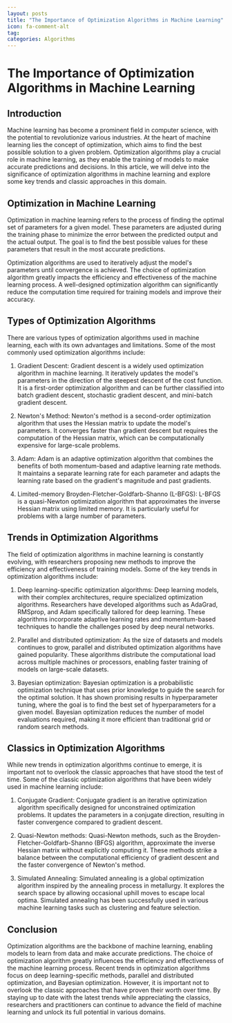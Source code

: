 ```yaml
---
layout: posts
title: "The Importance of Optimization Algorithms in Machine Learning"
icon: fa-comment-alt
tag:      
categories: Algorithms
---
```



# The Importance of Optimization Algorithms in Machine Learning

## Introduction

Machine learning has become a prominent field in computer science, with the potential to revolutionize various industries. At the heart of machine learning lies the concept of optimization, which aims to find the best possible solution to a given problem. Optimization algorithms play a crucial role in machine learning, as they enable the training of models to make accurate predictions and decisions. In this article, we will delve into the significance of optimization algorithms in machine learning and explore some key trends and classic approaches in this domain.

## Optimization in Machine Learning

Optimization in machine learning refers to the process of finding the optimal set of parameters for a given model. These parameters are adjusted during the training phase to minimize the error between the predicted output and the actual output. The goal is to find the best possible values for these parameters that result in the most accurate predictions.

Optimization algorithms are used to iteratively adjust the model's parameters until convergence is achieved. The choice of optimization algorithm greatly impacts the efficiency and effectiveness of the machine learning process. A well-designed optimization algorithm can significantly reduce the computation time required for training models and improve their accuracy.

## Types of Optimization Algorithms

There are various types of optimization algorithms used in machine learning, each with its own advantages and limitations. Some of the most commonly used optimization algorithms include:

1. Gradient Descent: Gradient descent is a widely used optimization algorithm in machine learning. It iteratively updates the model's parameters in the direction of the steepest descent of the cost function. It is a first-order optimization algorithm and can be further classified into batch gradient descent, stochastic gradient descent, and mini-batch gradient descent.

2. Newton's Method: Newton's method is a second-order optimization algorithm that uses the Hessian matrix to update the model's parameters. It converges faster than gradient descent but requires the computation of the Hessian matrix, which can be computationally expensive for large-scale problems.

3. Adam: Adam is an adaptive optimization algorithm that combines the benefits of both momentum-based and adaptive learning rate methods. It maintains a separate learning rate for each parameter and adapts the learning rate based on the gradient's magnitude and past gradients.

4. Limited-memory Broyden-Fletcher-Goldfarb-Shanno (L-BFGS): L-BFGS is a quasi-Newton optimization algorithm that approximates the inverse Hessian matrix using limited memory. It is particularly useful for problems with a large number of parameters.

## Trends in Optimization Algorithms

The field of optimization algorithms in machine learning is constantly evolving, with researchers proposing new methods to improve the efficiency and effectiveness of training models. Some of the key trends in optimization algorithms include:

1. Deep learning-specific optimization algorithms: Deep learning models, with their complex architectures, require specialized optimization algorithms. Researchers have developed algorithms such as AdaGrad, RMSprop, and Adam specifically tailored for deep learning. These algorithms incorporate adaptive learning rates and momentum-based techniques to handle the challenges posed by deep neural networks.

2. Parallel and distributed optimization: As the size of datasets and models continues to grow, parallel and distributed optimization algorithms have gained popularity. These algorithms distribute the computational load across multiple machines or processors, enabling faster training of models on large-scale datasets.

3. Bayesian optimization: Bayesian optimization is a probabilistic optimization technique that uses prior knowledge to guide the search for the optimal solution. It has shown promising results in hyperparameter tuning, where the goal is to find the best set of hyperparameters for a given model. Bayesian optimization reduces the number of model evaluations required, making it more efficient than traditional grid or random search methods.

## Classics in Optimization Algorithms

While new trends in optimization algorithms continue to emerge, it is important not to overlook the classic approaches that have stood the test of time. Some of the classic optimization algorithms that have been widely used in machine learning include:

1. Conjugate Gradient: Conjugate gradient is an iterative optimization algorithm specifically designed for unconstrained optimization problems. It updates the parameters in a conjugate direction, resulting in faster convergence compared to gradient descent.

2. Quasi-Newton methods: Quasi-Newton methods, such as the Broyden-Fletcher-Goldfarb-Shanno (BFGS) algorithm, approximate the inverse Hessian matrix without explicitly computing it. These methods strike a balance between the computational efficiency of gradient descent and the faster convergence of Newton's method.

3. Simulated Annealing: Simulated annealing is a global optimization algorithm inspired by the annealing process in metallurgy. It explores the search space by allowing occasional uphill moves to escape local optima. Simulated annealing has been successfully used in various machine learning tasks such as clustering and feature selection.

## Conclusion

Optimization algorithms are the backbone of machine learning, enabling models to learn from data and make accurate predictions. The choice of optimization algorithm greatly influences the efficiency and effectiveness of the machine learning process. Recent trends in optimization algorithms focus on deep learning-specific methods, parallel and distributed optimization, and Bayesian optimization. However, it is important not to overlook the classic approaches that have proven their worth over time. By staying up to date with the latest trends while appreciating the classics, researchers and practitioners can continue to advance the field of machine learning and unlock its full potential in various domains.